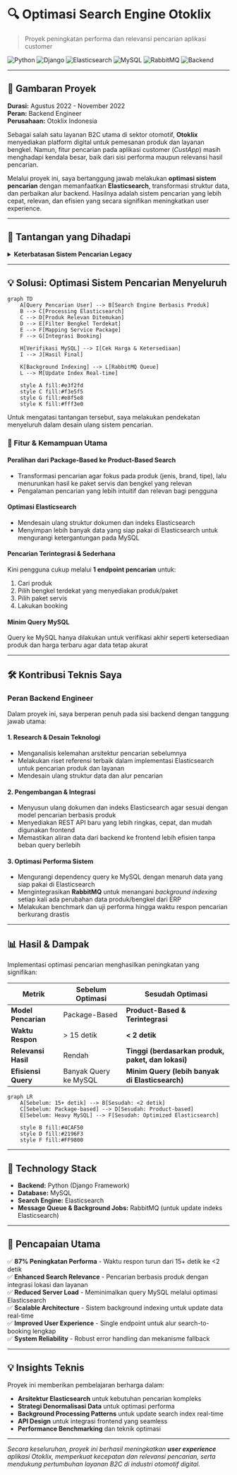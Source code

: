 # 🔍 Optimasi Search Engine Otoklix
> Proyek peningkatan performa dan relevansi pencarian aplikasi customer

![Python](https://img.shields.io/badge/Python-3776AB?style=flat&logo=python&logoColor=white)
![Django](https://img.shields.io/badge/Django-092E20?style=flat&logo=django&logoColor=white)
![Elasticsearch](https://img.shields.io/badge/Elasticsearch-005571?style=flat&logo=elasticsearch&logoColor=white)
![MySQL](https://img.shields.io/badge/MySQL-4479A1?style=flat&logo=mysql&logoColor=white)
![RabbitMQ](https://img.shields.io/badge/RabbitMQ-FF6600?style=flat&logo=rabbitmq&logoColor=white)
![Backend](https://img.shields.io/badge/Role-Backend%20Engineer-blue)

---

## 🎯 Gambaran Proyek

**Durasi:** Agustus 2022 - November 2022  
**Peran:** Backend Engineer  
**Perusahaan:** Otoklix Indonesia

Sebagai salah satu layanan B2C utama di sektor otomotif, **Otoklix** menyediakan platform digital untuk pemesanan produk dan layanan bengkel. Namun, fitur pencarian pada aplikasi customer (*CustApp*) masih menghadapi kendala besar, baik dari sisi performa maupun relevansi hasil pencarian.

Melalui proyek ini, saya bertanggung jawab melakukan **optimasi sistem pencarian** dengan memanfaatkan **Elasticsearch**, transformasi struktur data, dan perbaikan alur backend. Hasilnya adalah sistem pencarian yang lebih cepat, relevan, dan efisien yang secara signifikan meningkatkan user experience.

---

## 🚀 Tantangan yang Dihadapi

<details>
<summary><strong>Keterbatasan Sistem Pencarian Legacy</strong></summary>

Sebelum optimasi dilakukan, fitur pencarian menghadapi beberapa masalah kritis:

- **Pencarian Berbasis Paket:** Sistem pencarian masih berbasis *service package*, sehingga hasil kurang relevan ketika pengguna mencari produk atau layanan tertentu
- **Performa Rendah:** Waktu respon pencarian bisa mencapai lebih dari **15 detik**, jauh dari standar ideal untuk user experience
- **Beban Query Berat:** Meskipun sudah menggunakan Elasticsearch, backend masih melakukan proses kalkulasi harga yang panjang dengan banyak query tambahan ke MySQL, sehingga proses menjadi lambat
- **Kompleksitas Berlebih:** Karena berbasis paket, pencarian membutuhkan query MySQL kompleks untuk setiap hasil, membuat sistem sulit dioptimalkan

</details>

---

## 💡 Solusi: Optimasi Sistem Pencarian Menyeluruh

```mermaid
graph TD
    A[Query Pencarian User] --> B[Search Engine Berbasis Produk]
    B --> C[Processing Elasticsearch]
    C --> D[Produk Relevan Ditemukan]
    D --> E[Filter Bengkel Terdekat]
    E --> F[Mapping Service Package]
    F --> G[Integrasi Booking]
    
    H[Verifikasi MySQL] --> I[Cek Harga & Ketersediaan]
    I --> J[Hasil Final]
    
    K[Background Indexing] --> L[RabbitMQ Queue]
    L --> M[Update Index Real-time]
    
    style A fill:#e3f2fd
    style C fill:#f3e5f5
    style G fill:#e8f5e8
    style K fill:#fff3e0
```

Untuk mengatasi tantangan tersebut, saya melakukan pendekatan menyeluruh dalam desain ulang sistem pencarian.

### 🔧 Fitur & Kemampuan Utama

#### **Peralihan dari Package-Based ke Product-Based Search**
- Transformasi pencarian agar fokus pada produk (jenis, brand, tipe), lalu menurunkan hasil ke paket servis dan bengkel yang relevan
- Pengalaman pencarian yang lebih intuitif dan relevan bagi pengguna

#### **Optimasi Elasticsearch**
- Mendesain ulang struktur dokumen dan indeks Elasticsearch
- Menyimpan lebih banyak data yang siap pakai di Elasticsearch untuk mengurangi ketergantungan pada MySQL

#### **Pencarian Terintegrasi & Sederhana**
Kini pengguna cukup melalui **1 endpoint pencarian** untuk:
1. Cari produk
2. Pilih bengkel terdekat yang menyediakan produk/paket
3. Pilih paket servis
4. Lakukan booking

#### **Minim Query MySQL**
Query ke MySQL hanya dilakukan untuk verifikasi akhir seperti ketersediaan produk dan harga terbaru agar data tetap akurat

---

## 🛠️ Kontribusi Teknis Saya

### Peran Backend Engineer

Dalam proyek ini, saya berperan penuh pada sisi backend dengan tanggung jawab utama:

#### 1. **Research & Desain Teknologi**
- Menganalisis kelemahan arsitektur pencarian sebelumnya
- Melakukan riset referensi terbaik dalam implementasi Elasticsearch untuk pencarian produk dan layanan
- Mendesain ulang struktur data dan alur pencarian

#### 2. **Pengembangan & Integrasi**
- Menyusun ulang dokumen dan indeks Elasticsearch agar sesuai dengan model pencarian berbasis produk
- Menyediakan REST API baru yang lebih ringkas, cepat, dan mudah digunakan frontend
- Memastikan aliran data dari backend ke frontend lebih efisien tanpa beban query berlebih

#### 3. **Optimasi Performa Sistem**
- Mengurangi dependency query ke MySQL dengan menaruh data yang siap pakai di Elasticsearch
- Mengintegrasikan **RabbitMQ** untuk menangani *background indexing* setiap kali ada perubahan data produk/bengkel dari ERP
- Melakukan benchmark dan uji performa hingga waktu respon pencarian berkurang drastis

---

## 📊 Hasil & Dampak

Implementasi optimasi pencarian menghasilkan peningkatan yang signifikan:

| Metrik | Sebelum Optimasi | Sesudah Optimasi |
|--------|------------------|------------------|
| **Model Pencarian** | Package-Based | **Product-Based & Terintegrasi** |
| **Waktu Respon** | > 15 detik | **< 2 detik** |
| **Relevansi Hasil** | Rendah | **Tinggi (berdasarkan produk, paket, dan lokasi)** |
| **Efisiensi Query** | Banyak Query ke MySQL | **Minim Query (lebih banyak di Elasticsearch)** |

```mermaid
graph LR
    A[Sebelum: 15+ detik] --> B[Sesudah: <2 detik]
    C[Sebelum: Package-based] --> D[Sesudah: Product-based]
    E[Sebelum: Heavy MySQL] --> F[Sesudah: Optimized Elasticsearch]
    
    style B fill:#4CAF50
    style D fill:#2196F3
    style F fill:#FF9800
```

---

## 🔧 Technology Stack

- **Backend:** Python (Django Framework)
- **Database:** MySQL
- **Search Engine:** Elasticsearch
- **Message Queue & Background Jobs:** RabbitMQ (untuk update indeks Elasticsearch)

---

## 🎉 Pencapaian Utama

✅ **87% Peningkatan Performa** - Waktu respon turun dari 15+ detik ke <2 detik  
✅ **Enhanced Search Relevance** - Pencarian berbasis produk dengan integrasi lokasi dan layanan  
✅ **Reduced Server Load** - Meminimalkan query MySQL melalui optimasi Elasticsearch  
✅ **Scalable Architecture** - Sistem background indexing untuk update data real-time  
✅ **Improved User Experience** - Single endpoint untuk alur search-to-booking lengkap  
✅ **System Reliability** - Robust error handling dan mekanisme fallback  

---

## 💡 Insights Teknis

Proyek ini memberikan pembelajaran berharga dalam:
- **Arsitektur Elasticsearch** untuk kebutuhan pencarian kompleks
- **Strategi Denormalisasi Data** untuk optimasi performa
- **Background Processing Patterns** untuk update search index real-time
- **API Design** untuk integrasi frontend yang seamless
- **Performance Benchmarking** dan teknik optimasi

---

*Secara keseluruhan, proyek ini berhasil meningkatkan **user experience** aplikasi Otoklix, memperkuat kecepatan dan relevansi pencarian, serta mendukung pertumbuhan layanan B2C di industri otomotif digital.*
